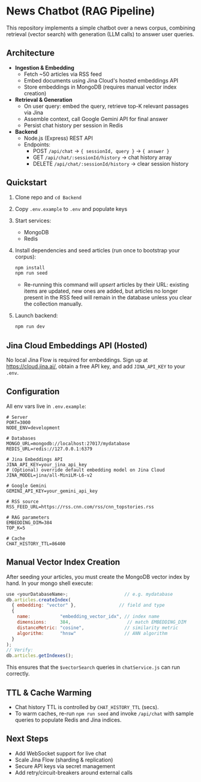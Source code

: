 # News Chatbot (RAG Pipeline)

This repository implements a simple chatbot over a news corpus, combining retrieval (vector search) with generation (LLM calls) to answer user queries.

## Architecture

- **Ingestion & Embedding**
  - Fetch ~50 articles via RSS feed
  - Embed documents using Jina Cloud's hosted embeddings API
  - Store embeddings in MongoDB (requires manual vector index creation)
- **Retrieval & Generation**
  - On user query: embed the query, retrieve top-K relevant passages via Jina
  - Assemble context, call Google Gemini API for final answer
  - Persist chat history per session in Redis
- **Backend**
  - Node.js (Express) REST API
  - Endpoints:
    - POST   `/api/chat` → `{ sessionId, query }` → `{ answer }`
    - GET    `/api/chat/:sessionId/history` → chat history array
    - DELETE `/api/chat/:sessionId/history` → clear session history

## Quickstart

1. Clone repo and `cd Backend`
2. Copy `.env.example` to `.env` and populate keys
3. Start services:
   - MongoDB
   - Redis
   
4. Install dependencies and seed articles (run once to bootstrap your corpus):
   ```bash
   npm install
   npm run seed
   ```
   - Re-running this command will *upsert* articles by their URL: existing items are updated, new ones are added, but articles no longer present in the RSS feed will remain in the database unless you clear the collection manually.
5. Launch backend:
   ```bash
   npm run dev
   ```

## Jina Cloud Embeddings API (Hosted)

No local Jina Flow is required for embeddings. Sign up at https://cloud.jina.ai/, obtain a free API key, and add `JINA_API_KEY` to your `.env`.

## Configuration

All env vars live in `.env.example`:
```dotenv
# Server
PORT=3000
NODE_ENV=development

# Databases
MONGO_URL=mongodb://localhost:27017/mydatabase
REDIS_URL=redis://127.0.0.1:6379

# Jina Embeddings API
JINA_API_KEY=your_jina_api_key
# (Optional) override default embedding model on Jina Cloud
JINA_MODEL=jina/all-MiniLM-L6-v2

# Google Gemini
GEMINI_API_KEY=your_gemini_api_key

# RSS source
RSS_FEED_URL=https://rss.cnn.com/rss/cnn_topstories.rss

# RAG parameters
EMBEDDING_DIM=384
TOP_K=5

# Cache
CHAT_HISTORY_TTL=86400
```

## Manual Vector Index Creation

After seeding your articles, you must create the MongoDB vector index by hand. In your mongo shell execute:
```js
use <yourDatabaseName>;                     // e.g. mydatabase
db.articles.createIndex(
  { embedding: "vector" },                // field and type
  {
    name:           "embedding_vector_idx", // index name
    dimensions:     384,                     // match EMBEDDING_DIM
    distanceMetric: "cosine",               // similarity metric
    algorithm:      "hnsw"                  // ANN algorithm
  }
);
// Verify:
db.articles.getIndexes();
```
This ensures that the `$vectorSearch` queries in `chatService.js` can run correctly.

## TTL & Cache Warming

- Chat history TTL is controlled by `CHAT_HISTORY_TTL` (secs).
- To warm caches, re-run `npm run seed` and invoke `/api/chat` with sample queries to populate Redis and Jina indices.

## Next Steps

- Add WebSocket support for live chat
- Scale Jina Flow (sharding & replication)
- Secure API keys via secret management
- Add retry/circuit-breakers around external calls